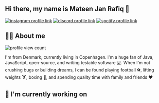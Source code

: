 ## Hi there, my name is Mateen Jan Rafiq 👋

[![instagram profile link](https://img.shields.io/badge/Instagram-E4405F?style=for-the-badge&logo=instagram&logoColor=white)](https://instagram.com/mateenjanz0)
[![discord profile link](https://img.shields.io/badge/Discord-7289DA?style=for-the-badge&logo=discord&logoColor=white)](https://discordapp.com/users/696747909546377376)
[![spotify profile link](https://img.shields.io/badge/Spotify-1ED760?&style=for-the-badge&logo=spotify&logoColor=white)](https://open.spotify.com/user/mateenjan1)

## 🙋‍♂️ About me

![profile view count](https://komarev.com/ghpvc/?username=mateencph)

I'm from Denmark, currently living in Copenhagen. I'm a huge fan of Java, JavaScript, open-source, and writing testable software 💻. When I'm not crushing bugs or building dreams, I can be found playing football ⚽, lifting weights 🏋️, boxing 🥊, and spending quality time with family and friends ❤️

## 🔭 I'm currently working on


<!--
**MateenCPH/mateencph** is a ✨ _special_ ✨ repository because its `README.md` (this file) appears on your GitHub profile.

Here are some ideas to get you started:

- 🔭 I’m currently working on ...
- 🌱 I’m currently learning ...
- 👯 I’m looking to collaborate on ...
- 🤔 I’m looking for help with ...
- 💬 Ask me about ...
- 📫 How to reach me: ...
- 😄 Pronouns: ...
- ⚡ Fun fact: ...
-->
